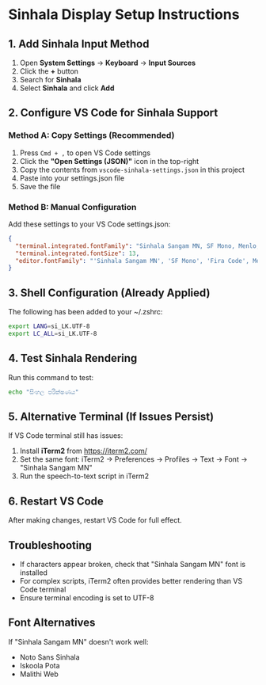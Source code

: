 # Sinhala Display Setup Instructions

## 1. Add Sinhala Input Method
1. Open **System Settings** → **Keyboard** → **Input Sources**
2. Click the **+** button
3. Search for **Sinhala** 
4. Select **Sinhala** and click **Add**

## 2. Configure VS Code for Sinhala Support

### Method A: Copy Settings (Recommended)
1. Press `Cmd + ,` to open VS Code settings
2. Click the **"Open Settings (JSON)"** icon in the top-right
3. Copy the contents from `vscode-sinhala-settings.json` in this project
4. Paste into your settings.json file
5. Save the file

### Method B: Manual Configuration
Add these settings to your VS Code settings.json:
```json
{
  "terminal.integrated.fontFamily": "Sinhala Sangam MN, SF Mono, Menlo, Monaco, 'Courier New', monospace",
  "terminal.integrated.fontSize": 13,
  "editor.fontFamily": "'Sinhala Sangam MN', 'SF Mono', 'Fira Code', Menlo, Monaco, 'Courier New', monospace"
}
```

## 3. Shell Configuration (Already Applied)
The following has been added to your ~/.zshrc:
```bash
export LANG=si_LK.UTF-8
export LC_ALL=si_LK.UTF-8
```

## 4. Test Sinhala Rendering
Run this command to test:
```bash
echo "සිංහල පරික්ෂණය"
```

## 5. Alternative Terminal (If Issues Persist)
If VS Code terminal still has issues:
1. Install **iTerm2** from https://iterm2.com/
2. Set the same font: iTerm2 → Preferences → Profiles → Text → Font → "Sinhala Sangam MN"
3. Run the speech-to-text script in iTerm2

## 6. Restart VS Code
After making changes, restart VS Code for full effect.

## Troubleshooting
- If characters appear broken, check that "Sinhala Sangam MN" font is installed
- For complex scripts, iTerm2 often provides better rendering than VS Code terminal
- Ensure terminal encoding is set to UTF-8

## Font Alternatives
If "Sinhala Sangam MN" doesn't work well:
- Noto Sans Sinhala
- Iskoola Pota  
- Malithi Web
